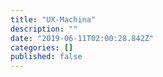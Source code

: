 ```yaml
---
title: "UX-Machina"
description: ""
date: "2019-06-11T02:00:28.842Z"
categories: []
published: false
---
```




